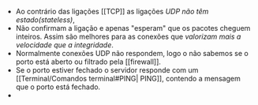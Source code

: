 - Ao contrário das ligações [[TCP]] as ligações *UDP não têm estado(stateless)*,  
- Não confirmam a ligação e apenas  "esperam" que os pacotes cheguem inteiros. Assim são melhores para as conexões que *valorizam mais a velocidade que a integridade*.
- Normalmente conexões UDP não respondem, logo o não sabemos se o porto está aberto ou filtrado pela [[firewall]].
- Se o porto estiver fechado o servidor responde com  um [[Terminal/Comandos terminal#PING| PING]], contendo a mensagem que o porto está fechado. 
- 